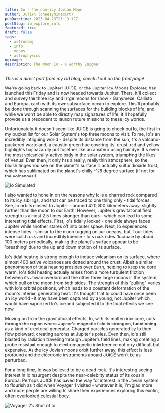 ```yaml
---
title: Io - the non-icy Jovian Moon
author: Julien (cheesyminecart)
pubDatetime: 2023-04-23T21:19:12Z
postSlug: io_explore_info
featured: true
draft: false
tags:
  - astronomy
  - info
  - moons
  - astrophysics
ogImage: ""
description: The Moon Io - a worthy Enigma?
---
```


_This is a direct port from my old blog, check it out on the front page!_

We're going back to Jupiter! JUICE, or the Jupiter Icy Moons Explorer, has launched this Friday and is now headed towards Jupiter. There, it'll collect and survey the three icy and large moons for show - Ganymede, Callisto and Europa, each with its own subsurface ocean to explore. This'll probably be done through scanning the surfaces for the building blocks of life, and while we won't be able to directly map signatures of life, it'll hopefully provide us a precedent to launch future missions to these icy worlds.

Unfortunately, it doesn't seem like JUICE is going to check out Io, the first in my bucket list for our Solar System's top three moons to visit. To me, Io's an incredibly intriguing world - despite its distance from the sun, it's a volcano-puckered wasteland, a caustic-green hue covering its' crust, red and yellow highlights haphazardly put together like an amateur using hair dye. It's even the most volcanically-active body in the solar system, triumphing the likes of Venus! Even then, it only has a really, really thin atmosphere, so the bluish tinges you see on the planet's surface is actually sulfur dioxide frost, which has sublimated on the planet's chilly -178 degree surface (if not for the volcanoes!)

![Io Simulated](/blog-images/io_sim_celestia.png)

I also wanted to hone in on the reasons why Io is a charred rock compared to its icy siblings, and that can be traced to one thing only - tidal forces. See, Io orbits closest to Jupiter - around 420,000 kilometers away, slightly further than the moon to our Earth. However, Jupiter's gravitational field strength is almost 2.5 times stronger than ours - which can lead to some interesting tidal effects. First, Io's tidally locked - one side always faces Jupiter while another stares off into outer space. Next, Io experiences intense tides - similar to the moon tugging on our oceans, but if our tides were solid rock and incredibly intense - Io's rock tides fluctuate by about 100 meters periodically, making the planet's surface appear to be 'breathing' due to the up and down motion of its surface.

Io's tidal heating is strong enough to induce volcanism on its surface, where almost 400 active volcanoes are dotted around the crust. Albeit a similar phenomenon of tidal heating presides over Earth, helping to keep the core warm, Io's tidal heating actually arises from a more turbulent friction between its Jovian overlord and the other three large moons in the system, which pull on the moon from both sides. The strength of this "pulling" varies with Io's orbital positions, which leads to a constant deformation of the moon's interior, generating heat. It's thought that Io could have once been an icy world - it may have been captured by a young, hot Jupiter which would have vaporized Io's ice and subjected it to the tidal effects we see now.

Moving on from the gravitational effects, Io, with its molten iron core, cuts through the region where Jupiter's magnetic field is strongest, functioning as a kind of electrical generator. Charged particles generated by Io then flow poleward, creating auroras at Jupiter's poles. Even then, Io's still blasted by radiation traveling through Jupiter's field lines, making creating a probe resistant enough to electromagnetic interference not only difficult but expensive. As the icy Jovian moons orbit further away, this effect is less profound and the electronic instruments aboard JUICE won't be as perturbed.

For a long time, Io was believed to be a dead rock. It's interesting seeing interest in Io resurgent despite the near-celebrity status of its cousin Europa. Perhaps JUICE has paved the way for interest in the Jovian system to flourish as it did when Voyager 1 visited - whatever it is, I'm glad more and more people are willing to share their experiences exploring this exotic, often overlooked celestial body.

![Voyager 2's Shot of Io](/blog-images/voyager_2_io_shot.jpeg)
